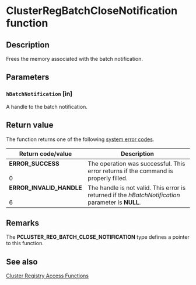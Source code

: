 # ClusterRegBatchCloseNotification function

## Description

Frees the memory associated with the batch notification.

## Parameters

### `hBatchNotification` [in]

A handle to the batch notification.

## Return value

The function returns one of the following
[system error codes](https://learn.microsoft.com/windows/desktop/Debug/system-error-codes).

| Return code/value | Description |
| --- | --- |
| **ERROR_SUCCESS**<br><br>0 | The operation was successful. This error returns if the command is properly filled. |
| **ERROR_INVALID_HANDLE**<br><br>6 | The handle is not valid. This error is returned if the *hBatchNotification* parameter is **NULL**. |

## Remarks

The **PCLUSTER_REG_BATCH_CLOSE_NOTIFICATION** type defines a pointer to this
function.

## See also

[Cluster Registry Access Functions](https://learn.microsoft.com/previous-versions/windows/desktop/mscs/cluster-registry-access-functions)